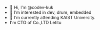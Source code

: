 - 👋 Hi, I’m @codev-kuk
- 👀 I’m interested in dev, drum, embedded
- 🌱 I’m currently attending KAIST University.
- I'm CTO of Co.,LTD Letitu 



<!---
codev-kuk/codev-kuk is a ✨ special ✨ repository because its `README.md` (this file) appears on your GitHub profile.
You can click the Preview link to take a look at your changes.
--->
